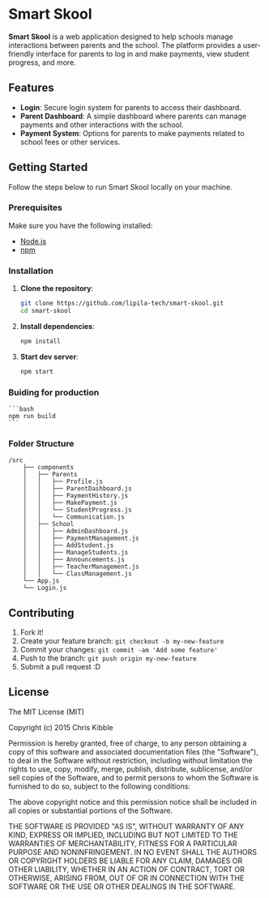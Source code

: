 # Smart Skool

**Smart Skool** is a web application designed to help schools manage interactions between parents and the school. The platform provides a user-friendly interface for parents to log in and make payments, view student progress, and more.

## Features

- **Login**: Secure login system for parents to access their dashboard.
- **Parent Dashboard**: A simple dashboard where parents can manage payments and other interactions with the school.
- **Payment System**: Options for parents to make payments related to school fees or other services.

## Getting Started

Follow the steps below to run Smart Skool locally on your machine.

### Prerequisites

Make sure you have the following installed:

- [Node.js](https://nodejs.org/)
- [npm](https://www.npmjs.com/)

### Installation

1. **Clone the repository**:
   ```bash
   git clone https://github.com/lipila-tech/smart-skool.git
   cd smart-skool
   ```
   
2. **Install dependencies**:
   ```bash
   npm install
   ```

3. **Start dev server**:
   ```bash
   npm start
   ```

### Buiding for production
    ```bash
    npm run build
    ```

### Folder Structure

    /src
        ├── components
        │   ├── Parents
        │   │   ├── Profile.js
        │   │   ├── ParentDashboard.js
        │   │   ├── PaymentHistory.js
        │   │   ├── MakePayment.js
        │   │   └── StudentProgress.js
        │   │   └── Communication.js
        │   ├── School
        │   │   ├── AdminDashboard.js
        │   │   ├── PaymentManagement.js
        │   │   ├── AddStudent.js
        │   │   ├── ManageStudents.js
        │   │   ├── Announcements.js
        │   │   ├── TeacherManagement.js
        │   │   └── ClassManagement.js
        └── App.js
        └── Login.js


## Contributing
 
1. Fork it!
2. Create your feature branch: `git checkout -b my-new-feature`
3. Commit your changes: `git commit -am 'Add some feature'`
4. Push to the branch: `git push origin my-new-feature`
5. Submit a pull request :D

## License
 
The MIT License (MIT)

Copyright (c) 2015 Chris Kibble

Permission is hereby granted, free of charge, to any person obtaining a copy of this software and associated documentation files (the "Software"), to deal in the Software without restriction, including without limitation the rights to use, copy, modify, merge, publish, distribute, sublicense, and/or sell copies of the Software, and to permit persons to whom the Software is furnished to do so, subject to the following conditions:

The above copyright notice and this permission notice shall be included in all copies or substantial portions of the Software.

THE SOFTWARE IS PROVIDED "AS IS", WITHOUT WARRANTY OF ANY KIND, EXPRESS OR IMPLIED, INCLUDING BUT NOT LIMITED TO THE WARRANTIES OF MERCHANTABILITY, FITNESS FOR A PARTICULAR PURPOSE AND NONINFRINGEMENT. IN NO EVENT SHALL THE AUTHORS OR COPYRIGHT HOLDERS BE LIABLE FOR ANY CLAIM, DAMAGES OR OTHER LIABILITY, WHETHER IN AN ACTION OF CONTRACT, TORT OR OTHERWISE, ARISING FROM, OUT OF OR IN CONNECTION WITH THE SOFTWARE OR THE USE OR OTHER DEALINGS IN THE SOFTWARE.